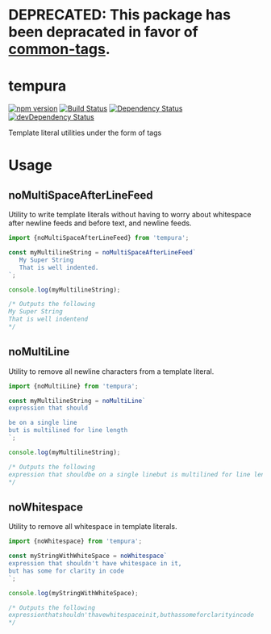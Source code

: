 # DEPRECATED: This package has been depracated in favor of [common-tags](https://github.com/declandewet/common-tags).

# tempura

[![npm version](https://badge.fury.io/js/tempura.svg)](https://badge.fury.io/js/tempura)
[![Build Status](https://travis-ci.org/mathieumg/tempura.svg)](https://travis-ci.org/mathieumg/tempura)
[![Dependency Status](https://david-dm.org/mathieumg/tempura.svg)](https://david-dm.org/mathieumg/tempura)
[![devDependency Status](https://david-dm.org/mathieumg/tempura/dev-status.svg)](https://david-dm.org/mathieumg/tempura#info=devDependencies)

Template literal utilities under the form of tags

# Usage
## noMultiSpaceAfterLineFeed
Utility to write template literals without having to worry about whitespace after newline feeds and before text, and newline feeds.

```js
import {noMultiSpaceAfterLineFeed} from 'tempura';

const myMultilineString = noMultiSpaceAfterLineFeed`
   My Super String
   That is well indented.
`;

console.log(myMultilineString);

/* Outputs the following
My Super String
That is well indentend
*/

```

## noMultiLine
Utility to remove all newline characters from a template literal.

```js
import {noMultiLine} from 'tempura';

const myMultilineString = noMultiLine`
expression that should

be on a single line
but is multilined for line length
`;

console.log(myMultilineString);

/* Outputs the following
expression that shouldbe on a single linebut is multilined for line length
*/
```

## noWhitespace
Utility to remove all whitespace in template literals.

```js
import {noWhitespace} from 'tempura';

const myStringWithWhiteSpace = noWhitespace`
expression that shouldn't have whitespace in it,
but has some for clarity in code
`;

console.log(myStringWithWhiteSpace);

/* Outputs the following
expressionthatshouldn'thavewhitespaceinit,buthassomeforclarityincode
*/
```
